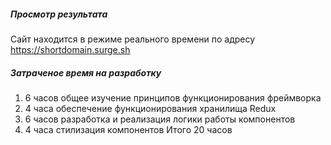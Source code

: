 ##### Просмотр результата

Сайт находится в режиме реального времени по адресу https://shortdomain.surge.sh

##### Затраченое время на разработку

1. 6 часов общее изучение принципов функционирования фреймворка
2. 4 часа обеспечение функционирования хранилища Redux
3. 6 часов разработка и реализация логики работы компонентов
4. 4 часа стилизация компонентов
   Итого 20 часов
